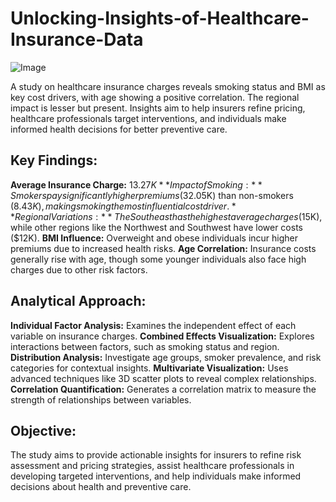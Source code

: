 # Unlocking-Insights-of-Healthcare-Insurance-Data

![Image](https://github.com/user-attachments/assets/18d5d732-12f2-4a6f-aac4-85530762932a)

 A study on healthcare insurance charges reveals smoking status and BMI as key cost drivers, with age showing a positive correlation. The regional impact is lesser but present. Insights aim to help insurers refine pricing, healthcare professionals target interventions, and individuals make informed health decisions for better preventive care.
 
## Key Findings:
**Average Insurance Charge:** $13.27K
**Impact of Smoking:** Smokers pay significantly higher premiums ($32.05K) than non-smokers ($8.43K), making smoking the most influential cost driver.
**Regional Variations:** The Southeast has the highest average charges ($15K), while other regions like the Northwest and Southwest have lower costs ($12K).
**BMI Influence:** Overweight and obese individuals incur higher premiums due to increased health risks.
**Age Correlation:** Insurance costs generally rise with age, though some younger individuals also face high charges due to other risk factors.

## Analytical Approach:
**Individual Factor Analysis:** Examines the independent effect of each variable on insurance charges.
**Combined Effects Visualization:** Explores interactions between factors, such as smoking status and region.
**Distribution Analysis:** Investigate age groups, smoker prevalence, and risk categories for contextual insights.
**Multivariate Visualization:** Uses advanced techniques like 3D scatter plots to reveal complex relationships.
**Correlation Quantification:** Generates a correlation matrix to measure the strength of relationships between variables.

## Objective:
The study aims to provide actionable insights for insurers to refine risk assessment and pricing strategies, assist healthcare professionals in developing targeted interventions, and help individuals make informed decisions about health and preventive care.
